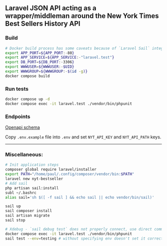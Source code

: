 ## Laravel JSON API acting as a wrapper/middleman around the New York Times Best Sellers History API

### Build 
```bash
# Docker build process has some caveats because of `Laravel Sail` integration
export APP_PORT=${APP_PORT:-80}
export APP_SERVICE=${APP_SERVICE:-"laravel.test"}
export DB_PORT=${DB_PORT:-3306}
export WWWUSER=${WWWUSER:-$UID}
export WWWGROUP=${WWWGROUP:-$(id -g)}
docker compose build
```

### Run tests
```bash
docker compose up -d
docker compose exec -it laravel.test ./vendor/bin/phpunit
```

### Endpoints
[Openapi schema](documentation/openapi/openapi.yaml)

Copy `.env.example` file into `.env` and set `NYT_API_KEY` and `NYT_API_PATH` keys.

-----

### Miscellaneous:
```bash
# Init application steps
composer global require laravel/installer
export PATH="/home/paul/.config/composer/vendor/bin:$PATH"
laravel new nyt-bestseller
# Add sail
php artisan sail:install
subl ~/.bashrc
alias sail='sh $([ -f sail ] && echo sail || echo vendor/bin/sail)'
```
```bash
sail up
sail composer install
sail artisan migrate
sail stop
```
```bash
# Xdebug - `sail debug test` does not properly connect, use direct command instead
docker compose exec -it laravel.test ./vendor/bin/phpunit
sail test --env=testing # without specifying env doesn't set it correctly
```
